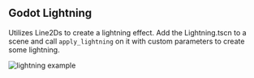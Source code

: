 ## Godot Lightning

Utilizes Line2Ds to create a lightning effect. 
Add the Lightning.tscn to a scene and call `apply_lightning` on it with custom parameters to create some lightning.

![lightning example](https://i.imgur.com/gMD6h5p.png)
